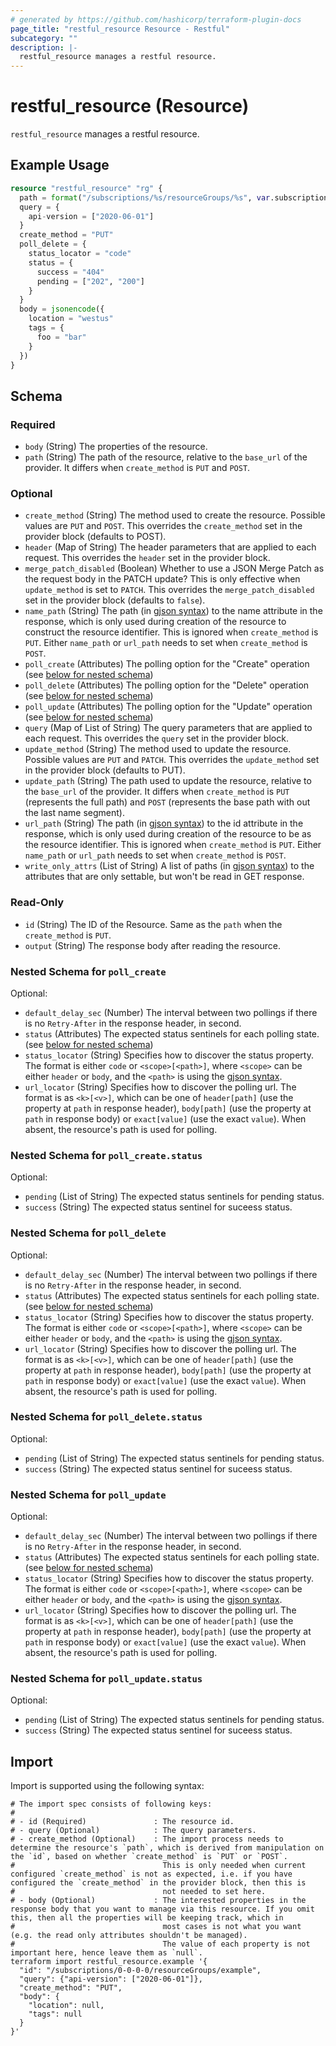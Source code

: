 ```yaml
---
# generated by https://github.com/hashicorp/terraform-plugin-docs
page_title: "restful_resource Resource - Restful"
subcategory: ""
description: |-
  restful_resource manages a restful resource.
---
```


# restful_resource (Resource)

`restful_resource` manages a restful resource.

## Example Usage

```terraform
resource "restful_resource" "rg" {
  path = format("/subscriptions/%s/resourceGroups/%s", var.subscription_id, "example")
  query = {
    api-version = ["2020-06-01"]
  }
  create_method = "PUT"
  poll_delete = {
    status_locator = "code"
    status = {
      success = "404"
      pending = ["202", "200"]
    }
  }
  body = jsonencode({
    location = "westus"
    tags = {
      foo = "bar"
    }
  })
}
```

<!-- schema generated by tfplugindocs -->
## Schema

### Required

- `body` (String) The properties of the resource.
- `path` (String) The path of the resource, relative to the `base_url` of the provider. It differs when `create_method` is `PUT` and `POST`.

### Optional

- `create_method` (String) The method used to create the resource. Possible values are `PUT` and `POST`. This overrides the `create_method` set in the provider block (defaults to POST).
- `header` (Map of String) The header parameters that are applied to each request. This overrides the `header` set in the provider block.
- `merge_patch_disabled` (Boolean) Whether to use a JSON Merge Patch as the request body in the PATCH update? This is only effective when `update_method` is set to `PATCH`. This overrides the `merge_patch_disabled` set in the provider block (defaults to `false`).
- `name_path` (String) The path (in [gjson syntax](https://github.com/tidwall/gjson/blob/master/SYNTAX.md)) to the name attribute in the response, which is only used during creation of the resource to construct the resource identifier. This is ignored when `create_method` is `PUT`. Either `name_path` or `url_path` needs to set when `create_method` is `POST`.
- `poll_create` (Attributes) The polling option for the "Create" operation (see [below for nested schema](#nestedatt--poll_create))
- `poll_delete` (Attributes) The polling option for the "Delete" operation (see [below for nested schema](#nestedatt--poll_delete))
- `poll_update` (Attributes) The polling option for the "Update" operation (see [below for nested schema](#nestedatt--poll_update))
- `query` (Map of List of String) The query parameters that are applied to each request. This overrides the `query` set in the provider block.
- `update_method` (String) The method used to update the resource. Possible values are `PUT` and `PATCH`. This overrides the `update_method` set in the provider block (defaults to PUT).
- `update_path` (String) The path used to update the resource, relative to the `base_url` of the provider. It differs when `create_method` is `PUT` (represents the full path) and `POST` (represents the base path with out the last name segment).
- `url_path` (String) The path (in [gjson syntax](https://github.com/tidwall/gjson/blob/master/SYNTAX.md)) to the id attribute in the response, which is only used during creation of the resource to be as the resource identifier. This is ignored when `create_method` is `PUT`. Either `name_path` or `url_path` needs to set when `create_method` is `POST`.
- `write_only_attrs` (List of String) A list of paths (in [gjson syntax](https://github.com/tidwall/gjson/blob/master/SYNTAX.md)) to the attributes that are only settable, but won't be read in GET response.

### Read-Only

- `id` (String) The ID of the Resource. Same as the `path` when the `create_method` is `PUT`.
- `output` (String) The response body after reading the resource.

<a id="nestedatt--poll_create"></a>
### Nested Schema for `poll_create`

Optional:

- `default_delay_sec` (Number) The interval between two pollings if there is no `Retry-After` in the response header, in second.
- `status` (Attributes) The expected status sentinels for each polling state. (see [below for nested schema](#nestedatt--poll_create--status))
- `status_locator` (String) Specifies how to discover the status property. The format is either `code` or `<scope>[<path>]`, where `<scope>` can be either `header` or `body`, and the `<path>` is using the [gjson syntax](https://github.com/tidwall/gjson/blob/master/SYNTAX.md).
- `url_locator` (String) Specifies how to discover the polling url. The format is as `<k>[<v>]`, which can be one of `header[path]` (use the property at `path` in response header), `body[path]` (use the property at `path` in response body) or `exact[value]` (use the exact `value`). When absent, the resource's path is used for polling.

<a id="nestedatt--poll_create--status"></a>
### Nested Schema for `poll_create.status`

Optional:

- `pending` (List of String) The expected status sentinels for pending status.
- `success` (String) The expected status sentinel for suceess status.



<a id="nestedatt--poll_delete"></a>
### Nested Schema for `poll_delete`

Optional:

- `default_delay_sec` (Number) The interval between two pollings if there is no `Retry-After` in the response header, in second.
- `status` (Attributes) The expected status sentinels for each polling state. (see [below for nested schema](#nestedatt--poll_delete--status))
- `status_locator` (String) Specifies how to discover the status property. The format is either `code` or `<scope>[<path>]`, where `<scope>` can be either `header` or `body`, and the `<path>` is using the [gjson syntax](https://github.com/tidwall/gjson/blob/master/SYNTAX.md).
- `url_locator` (String) Specifies how to discover the polling url. The format is as `<k>[<v>]`, which can be one of `header[path]` (use the property at `path` in response header), `body[path]` (use the property at `path` in response body) or `exact[value]` (use the exact `value`). When absent, the resource's path is used for polling.

<a id="nestedatt--poll_delete--status"></a>
### Nested Schema for `poll_delete.status`

Optional:

- `pending` (List of String) The expected status sentinels for pending status.
- `success` (String) The expected status sentinel for suceess status.



<a id="nestedatt--poll_update"></a>
### Nested Schema for `poll_update`

Optional:

- `default_delay_sec` (Number) The interval between two pollings if there is no `Retry-After` in the response header, in second.
- `status` (Attributes) The expected status sentinels for each polling state. (see [below for nested schema](#nestedatt--poll_update--status))
- `status_locator` (String) Specifies how to discover the status property. The format is either `code` or `<scope>[<path>]`, where `<scope>` can be either `header` or `body`, and the `<path>` is using the [gjson syntax](https://github.com/tidwall/gjson/blob/master/SYNTAX.md).
- `url_locator` (String) Specifies how to discover the polling url. The format is as `<k>[<v>]`, which can be one of `header[path]` (use the property at `path` in response header), `body[path]` (use the property at `path` in response body) or `exact[value]` (use the exact `value`). When absent, the resource's path is used for polling.

<a id="nestedatt--poll_update--status"></a>
### Nested Schema for `poll_update.status`

Optional:

- `pending` (List of String) The expected status sentinels for pending status.
- `success` (String) The expected status sentinel for suceess status.

## Import

Import is supported using the following syntax:

```shell
# The import spec consists of following keys:
#
# - id (Required)               : The resource id.
# - query (Optional)            : The query parameters.
# - create_method (Optional)    : The import process needs to determine the resource's `path`, which is derived from manipulation on the `id`, based on whether `create_method` is `PUT` or `POST`.
#                                 This is only needed when current configured `create_method` is not as expected, i.e. if you have configured the `create_method` in the provider block, then this is
#                                 not needed to set here.
# - body (Optional)             : The interested properties in the response body that you want to manage via this resource. If you omit this, then all the properties will be keeping track, which in 
#                                 most cases is not what you want (e.g. the read only attributes shouldn't be managed).
#                                 The value of each property is not important here, hence leave them as `null`.
terraform import restful_resource.example '{
  "id": "/subscriptions/0-0-0-0/resourceGroups/example",
  "query": {"api-version": ["2020-06-01"]},
  "create_method": "PUT",
  "body": {
    "location": null,
    "tags": null
  }
}'
```
